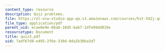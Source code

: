```yaml
---
content_type: resource
description: Quiz problems.
file: https://ol-ocw-studio-app-qa.s3.amazonaws.com/courses/hst-542j-quantitative-physiology-organ-transport-systems-spring-2004/7adf67d8e4952f6e338d0da2b30ba3d7_quiz3.pdf
file_type: application/pdf
parent_uid: ecae0e9e-06a0-10d5-bab7-1dfe99dd019e
resourcetype: Document
title: quiz3.pdf
uid: 7adf67d8-e495-2f6e-338d-0da2b30ba3d7
---
```

